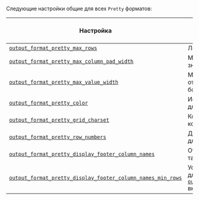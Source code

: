 <!-- Note: This file is used as a snippet in all files that import it --> 

Следующие настройки общие для всех `Pretty` форматов:

| Настройка                                                                                                                                                                   | Описание                                                                                                                                                                                                                                     | Значение по умолчанию |
|-----------------------------------------------------------------------------------------------------------------------------------------------------------------------------|---------------------------------------------------------------------------------------------------------------------------------------------------------------------------------------------------------------------------------------------|-----------------------|
| [`output_format_pretty_max_rows`](/operations/settings/settings-formats.md/#output_format_pretty_max_rows)                                                              | Лимит строк для Pretty форматов.                                                                                                                                                                                                           | `10000`               |
| [`output_format_pretty_max_column_pad_width`](/operations/settings/settings-formats.md/#output_format_pretty_max_column_pad_width)                                      | Максимальная ширина для выравнивания всех значений в колонке в Pretty форматах.                                                                                                                                                          | `250`                 |
| [`output_format_pretty_max_value_width`](/operations/settings/settings-formats.md/#output_format_pretty_max_value_width)                                              | Максимальная ширина значения для отображения в Pretty форматах. Если ширина больше - будет обрезано.                                                                                                                                       | `10000`               |                                                                                                                                                 
| [`output_format_pretty_color`](/operations/settings/settings-formats.md/#output_format_pretty_color)                                                                    | Использовать ANSI escape последовательности для раскраски в Pretty форматах.                                                                                                                                                                | `true`                |
| [`output_format_pretty_grid_charset`](/operations/settings/settings-formats.md/#output_format_pretty_grid_charset)                                                      | Кодировка для печати границ сетки. Доступные кодировки: ASCII, UTF-8.                                                                                                                                                                    | `UTF-8`               |                                                                                                                                                           
| [`output_format_pretty_row_numbers`](/operations/settings/settings-formats.md/#output_format_pretty_row_numbers)                                                        | Добавить номера строк перед каждой строкой для красивого выходного формата.                                                                                                                                                                 | `true`                |                                                                                                                                                                          
| [`output_format_pretty_display_footer_column_names`](/operations/settings/settings-formats.md/#output_format_pretty_display_footer_column_names)                        | Отображать названия колонок в подвале, если таблица содержит много строк.                                                                                                                                                                 | `true`                |                                                                                                                                                                    
| [`output_format_pretty_display_footer_column_names_min_rows`](/operations/settings/settings-formats.md/#output_format_pretty_display_footer_column_names_min_rows)    | Устанавливает минимальное количество строк, для которого будет отображаться подвал, если [`output_format_pretty_display_footer_column_names`](/operations/settings/settings-formats.md/#output_format_pretty_display_footer_column_names) включен. | `50`                  |